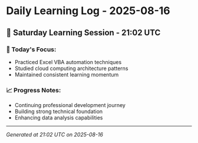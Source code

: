 # Daily Learning Log - 2025-08-16

## 📅 Saturday Learning Session - 21:02 UTC

### 🎯 Today's Focus:
- Practiced Excel VBA automation techniques
- Studied cloud computing architecture patterns
- Maintained consistent learning momentum

### 📈 Progress Notes:
- Continuing professional development journey
- Building strong technical foundation
- Enhancing data analysis capabilities

---
*Generated at 21:02 UTC on 2025-08-16*
